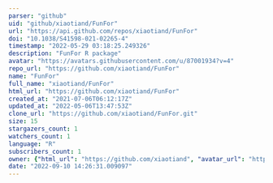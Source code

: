 ```yaml
---
parser: "github"
uid: "github/xiaotiand/FunFor"
url: "https://api.github.com/repos/xiaotiand/FunFor"
doi: "10.1038/S41598-021-02265-4"
timestamp: "2022-05-29 03:18:25.249326"
description: "FunFor R package"
avatar: "https://avatars.githubusercontent.com/u/87001934?v=4"
repo_url: "https://github.com/xiaotiand/FunFor"
name: "FunFor"
full_name: "xiaotiand/FunFor"
html_url: "https://github.com/xiaotiand/FunFor"
created_at: "2021-07-06T06:12:17Z"
updated_at: "2022-05-06T13:47:53Z"
clone_url: "https://github.com/xiaotiand/FunFor.git"
size: 15
stargazers_count: 1
watchers_count: 1
language: "R"
subscribers_count: 1
owner: {"html_url": "https://github.com/xiaotiand", "avatar_url": "https://avatars.githubusercontent.com/u/87001934?v=4", "login": "xiaotiand", "type": "User"}
date: "2022-09-10 14:26:31.009097"
---
```

